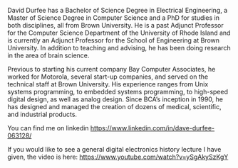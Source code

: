 David Durfee has a Bachelor of Science Degree in Electrical Engineering, a Master of Science Degree in Computer Science and a PhD for studies in both disciplines, all from Brown University. He is a past Adjunct Professor for the Computer Science Department of the University of Rhode Island and is currently an Adjunct Professor for the School of Engineering at Brown University. In addition to teaching and advising, he has been doing research in the area of brain science.

Previous to starting his current company Bay Computer Associates, he worked for Motorola, several start-up companies, and served on the technical staff at Brown University. His experience ranges from Unix systems programming, to embedded systems programming, to high-speed digital design, as well as analog design. Since BCA’s inception in 1990, he has designed and managed the creation of dozens of medical, scientific, and industrial products.

You can find me on linkedin https://www.linkedin.com/in/dave-durfee-063128/ 

If you would like to see a general digital electronics history lecture I have given, the video is here:
https://www.youtube.com/watch?v=ySgAkySzKgY
